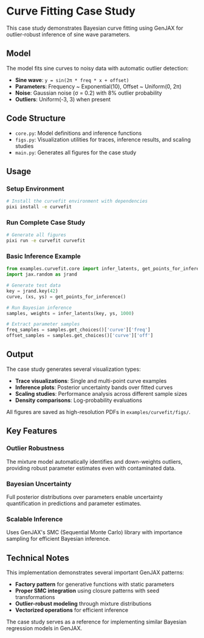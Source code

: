 # Curve Fitting Case Study

This case study demonstrates Bayesian curve fitting using GenJAX for outlier-robust inference of sine wave parameters.

## Model

The model fits sine curves to noisy data with automatic outlier detection:

- **Sine wave**: `y = sin(2π * freq * x + offset)`
- **Parameters**: Frequency ~ Exponential(10), Offset ~ Uniform(0, 2π)
- **Noise**: Gaussian noise (σ = 0.2) with 8% outlier probability
- **Outliers**: Uniform(-3, 3) when present

## Code Structure

- `core.py`: Model definitions and inference functions
- `figs.py`: Visualization utilities for traces, inference results, and scaling studies
- `main.py`: Generates all figures for the case study

## Usage

### Setup Environment

```bash
# Install the curvefit environment with dependencies
pixi install -e curvefit
```

### Run Complete Case Study

```bash
# Generate all figures
pixi run -e curvefit curvefit
```

### Basic Inference Example

```python
from examples.curvefit.core import infer_latents, get_points_for_inference
import jax.random as jrand

# Generate test data
key = jrand.key(42)
curve, (xs, ys) = get_points_for_inference()

# Run Bayesian inference
samples, weights = infer_latents(key, ys, 1000)

# Extract parameter samples
freq_samples = samples.get_choices()['curve']['freq']
offset_samples = samples.get_choices()['curve']['off']
```

## Output

The case study generates several visualization types:

- **Trace visualizations**: Single and multi-point curve examples
- **Inference plots**: Posterior uncertainty bands over fitted curves
- **Scaling studies**: Performance analysis across different sample sizes
- **Density comparisons**: Log-probability evaluations

All figures are saved as high-resolution PDFs in `examples/curvefit/figs/`.

## Key Features

### Outlier Robustness

The mixture model automatically identifies and down-weights outliers, providing robust parameter estimates even with contaminated data.

### Bayesian Uncertainty

Full posterior distributions over parameters enable uncertainty quantification in predictions and parameter estimates.

### Scalable Inference

Uses GenJAX's SMC (Sequential Monte Carlo) library with importance sampling for efficient Bayesian inference.

## Technical Notes

This implementation demonstrates several important GenJAX patterns:

- **Factory pattern** for generative functions with static parameters
- **Proper SMC integration** using closure patterns with seed transformations
- **Outlier-robust modeling** through mixture distributions
- **Vectorized operations** for efficient inference

The case study serves as a reference for implementing similar Bayesian regression models in GenJAX.
